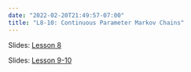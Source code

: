```yaml
---
date: "2022-02-20T21:49:57-07:00"
title: "L8-10: Continuous Parameter Markov Chains"
---
```


Slides: [Lesson 8](/5_stochastic_processes_2021/5_stochastic_processes_2021.pdf)

Slides: [Lesson 9-10](/6_stochastic_processes_2021.pdf)